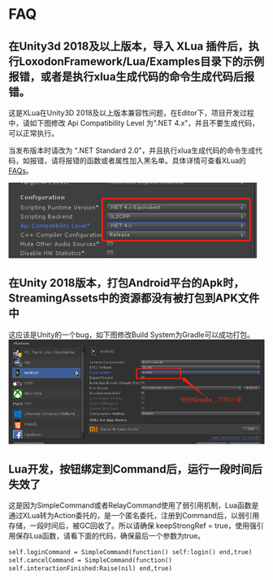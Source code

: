 # FAQ

## 在Unity3d 2018及以上版本，导入 XLua 插件后，执行LoxodonFramework/Lua/Examples目录下的示例报错，或者是执行xlua生成代码的命令生成代码后报错。

这是XLua在Unity3D 2018及以上版本兼容性问题，在Editor下，项目开发过程中，请如下图修改 Api Compatibility Level 为".NET 4.x"，并且不要生成代码，可以正常执行。

当发布版本时请改为 ".NET Standard 2.0"，并且执行xlua生成代码的命令生成代码，如报错，请将报错的函数或者属性加入黑名单。具体详情可查看XLua的[FAQs](https://github.com/Tencent/xLua/blob/master/Assets/XLua/Doc/faq.md)。

![](images/faq001.png)

## 在Unity 2018版本，打包Android平台的Apk时，StreamingAssets中的资源都没有被打包到APK文件中

这应该是Unity的一个bug，如下图修改Build System为Gradle可以成功打包。
![](images/faq002.png)

## Lua开发，按钮绑定到Command后，运行一段时间后失效了

这是因为SimpleCommand或者RelayCommand使用了弱引用机制，Lua函数是通过XLua转为Action委托的，是一个匿名委托，注册到Command后，以弱引用存储，一段时间后，被GC回收了。所以请确保 keepStrongRef = true，使用强引用保存Lua函数，请看下面的代码，确保最后一个参数为true。

	self.loginCommand = SimpleCommand(function() self:login() end,true)
	self.cancelCommand = SimpleCommand(function() self.interactionFinished:Raise(nil) end,true)
	

